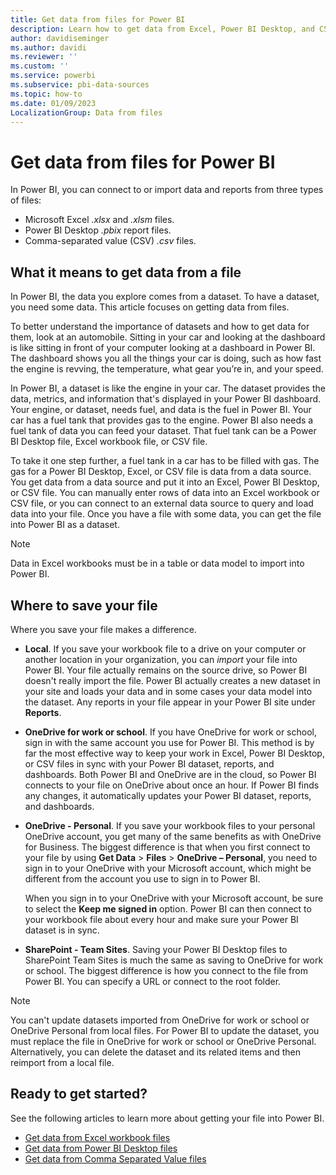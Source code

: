 ```yaml
---
title: Get data from files for Power BI
description: Learn how to get data from Excel, Power BI Desktop, and CSV files into Power BI.
author: davidiseminger
ms.author: davidi
ms.reviewer: ''
ms.custom: ''
ms.service: powerbi
ms.subservice: pbi-data-sources
ms.topic: how-to
ms.date: 01/09/2023
LocalizationGroup: Data from files
---
```

# Get data from files for Power BI

In Power BI, you can connect to or import data and reports from three types of files:

- Microsoft Excel *.xlsx* and *.xlsm* files.
- Power BI Desktop *.pbix* report files.
- Comma-separated value (CSV) *.csv* files.

## What it means to get data from a file

In Power BI, the data you explore comes from a dataset. To have a dataset, you need some data. This article focuses on getting data from files.

To better understand the importance of datasets and how to get data for them, look at an automobile. Sitting in your car and looking at the dashboard is like sitting in front of your computer looking at a dashboard in Power BI. The dashboard shows you all the things your car is doing, such as how fast the engine is revving, the temperature, what gear you’re in, and your speed.

In Power BI, a dataset is like the engine in your car. The dataset provides the data, metrics, and information that's displayed in your Power BI dashboard. Your engine, or dataset, needs fuel, and data is the fuel in Power BI. Your car has a fuel tank that provides gas to the engine. Power BI also needs a fuel tank of data you can feed your dataset. That fuel tank can be a Power BI Desktop file, Excel workbook file, or CSV file.

To take it one step further, a fuel tank in a car has to be filled with gas. The gas for a Power BI Desktop, Excel, or CSV file is data from a data source. You get data from a data source and put it into an Excel, Power BI Desktop, or CSV file. You can manually enter rows of data into an Excel workbook or CSV file, or you can connect to an external data source to query and load data into your file. Once you have a file with some data, you can get the file into Power BI as a dataset.

> [!NOTE]
> Data in Excel workbooks must be in a table or data model to import into Power BI.

## Where to save your file

Where you save your file makes a difference.

- **Local**. If you save your workbook file to a drive on your computer or another location in your organization, you can *import* your file into Power BI. Your file actually remains on the source drive, so Power BI doesn't really import the file. Power BI actually creates a new dataset in your site and loads your data and in some cases your data model into the dataset. Any reports in your file appear in your Power BI site under **Reports**.

- **OneDrive for work or school**. If you have OneDrive for work or school, sign in with the same account you use for Power BI. This method is by far the most effective way to keep your work in Excel, Power BI Desktop, or CSV files in sync with your Power BI dataset, reports, and dashboards. Both Power BI and OneDrive are in the cloud, so Power BI connects to your file on OneDrive about once an hour. If Power BI finds any changes, it automatically updates your Power BI dataset, reports, and dashboards.

- **OneDrive - Personal**. If you save your workbook files to your personal OneDrive account, you get many of the same benefits as with OneDrive for Business. The biggest difference is that when you first connect to your file by using **Get Data** > **Files** > **OneDrive – Personal**, you need to sign in to your OneDrive with your Microsoft account, which might be different from the account you use to sign in to Power BI.

  When you sign in to your OneDrive with your Microsoft account, be sure to select the **Keep me signed in** option. Power BI can then connect to your workbook file about every hour and make sure your Power BI dataset is in sync.

- **SharePoint - Team Sites**. Saving your Power BI Desktop files to SharePoint Team Sites is much the same as saving to OneDrive for work or school. The biggest difference is how you connect to the file from Power BI. You can specify a URL or connect to the root folder.

> [!NOTE]
> You can't update datasets imported from OneDrive for work or school or OneDrive Personal from local files. For Power BI to update the dataset, you must replace the file in OneDrive for work or school or OneDrive Personal. Alternatively, you can delete the dataset and its related items and then reimport from a local file.

## Ready to get started?

See the following articles to learn more about getting your file into Power BI.

- [Get data from Excel workbook files](service-excel-workbook-files.md)
- [Get data from Power BI Desktop files](service-desktop-files.md)
- [Get data from Comma Separated Value files](service-comma-separated-value-files.md)
